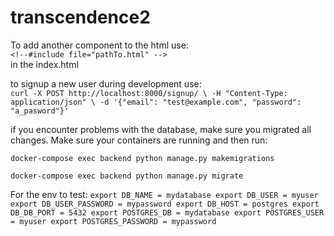 # transcendence2

To add another component to the html use:\
`<!--#include file="pathTo.html" -->`\
in the index.html

to signup a new user during development use:\
`
curl -X POST http://localhost:8000/signup/ \
-H "Content-Type: application/json" \
-d '{"email": "test@example.com", "password": "a_pasword"}'
`

if you encounter problems with the database, make sure you migrated all changes.
Make sure your containers are running and then run:

`docker-compose exec backend python manage.py makemigrations` 

`docker-compose exec backend python manage.py migrate` 


For the env to test:
`
export DB_NAME = mydatabase
export DB_USER = myuser
export DB_USER_PASSWORD = mypassword
export DB_HOST = postgres
export DB_DB_PORT = 5432
export POSTGRES_DB = mydatabase
export POSTGRES_USER = myuser
export POSTGRES_PASSWORD = mypassword
`